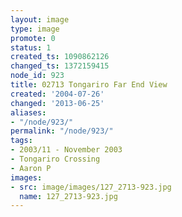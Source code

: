 ```yaml
---
layout: image
type: image
promote: 0
status: 1
created_ts: 1090862126
changed_ts: 1372159415
node_id: 923
title: 02713 Tongariro Far End View
created: '2004-07-26'
changed: '2013-06-25'
aliases:
- "/node/923/"
permalink: "/node/923/"
tags:
- 2003/11 - November 2003
- Tongariro Crossing
- Aaron P
images:
- src: image/images/127_2713-923.jpg
  name: 127_2713-923.jpg
---
```


